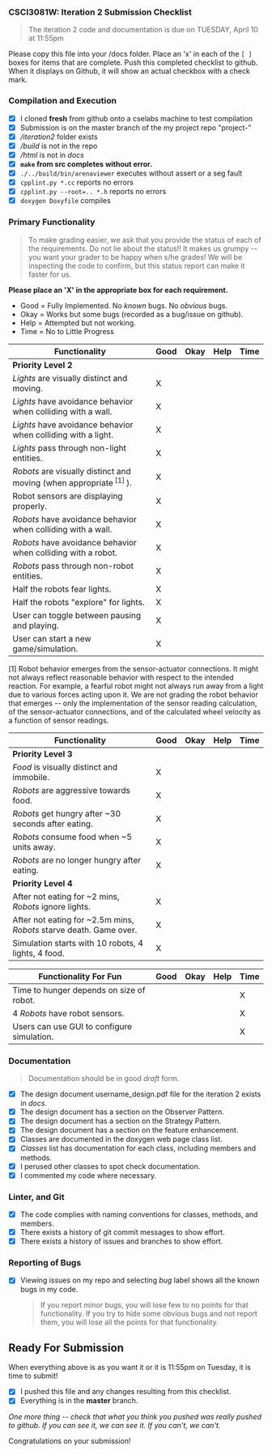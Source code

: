 ### CSCI3081W: Iteration 2 Submission Checklist

> The iteration 2 code and documentation is due on TUESDAY, April 10 at 11:55pm

Please copy this file into your /docs folder. Place an 'x' in each of the `[ ]` boxes for items that are complete. Push this completed checklist to github. When it displays on Github, it will show an actual checkbox with a check mark.

### Compilation and Execution

- [x] I cloned **fresh** from github onto a cselabs machine to test compilation
- [x] Submission is on the master branch of the my project repo "project-<username>"
- [x] _/iteration2_ folder exists
- [x] _/build_ is not in the repo
- [x] _/html_ is not in _docs_
- [x] **__`make` from src completes without error.__**
- [x] `./../build/bin/arenaviewer` executes without assert or a seg fault
- [x] `cpplint.py *.cc` reports no errors
- [x] `cpplint.py --root=.. *.h` reports no errors
- [x] `doxygen Doxyfile` compiles

### Primary Functionality

> To make grading easier, we ask that you provide the status of each of the requirements. Do not lie about the status!! It makes us grumpy -- you want your grader to be happy when s/he grades! We will be inspecting the code to confirm,
but this status report can make it faster for us.

**__Please place an 'X' in the appropriate box for each requirement.__**
- Good = Fully Implemented. No _known_ bugs. No _obvious_ bugs.
- Okay = Works but some bugs (recorded as a bug/issue on github).
- Help = Attempted but not working.
- Time = No to Little Progress

| Functionality | Good | Okay | Help | Time |
| -------- | -------- | -------- | -------- | --------- |
| **__Priority Level 2__** |
| _Lights_ are visually distinct and moving. | X |  |  |  |
| _Lights_ have avoidance behavior when colliding with a wall. | X |  |  |  |
| _Lights_ have avoidance behavior when colliding with a light. | X |  |  |  |
| _Lights_ pass through non-light entities. | X |  |  |  |
| _Robots_ are visually distinct and moving (when appropriate<sup> [1] </sup>). | X |  |  |  |
| Robot sensors are displaying properly. | X |  |  |  |
| _Robots_ have avoidance behavior when colliding with a wall. | X |  |  |  |
| _Robots_ have avoidance behavior when colliding with a robot. | X |  |  |  |
| _Robots_ pass through non-robot entities. | X |  |  |  |
| Half the robots fear lights. | X |  |  |  |
| Half the robots "explore" for lights. | X |  |  |  |
| User can toggle between pausing and playing. | X |  |  |   |
| User can start a new game/simulation. | X |  |  |   |

[1] Robot behavior emerges from the sensor-actuator connections. It might not always reflect reasonable behavior with respect to the intended reaction. For example, a fearful robot might not always run away from a light due to various forces acting upon it. We are not grading the robot behavior that emerges -- only the implementation of the sensor reading calculation, of the sensor-actuator connections, and of the calculated wheel velocity as a function of sensor readings.


| Functionality | Good | Okay | Help | Time |
| -------- | -------- | -------- | -------- | --------- |
| **__Priority Level 3__** |
| _Food_ is visually distinct and immobile. | X |  |  |   |
| _Robots_ are aggressive towards food. | X |  |  |   |
| _Robots_ get hungry after ~30 seconds after eating. | X |  |  |   |
| _Robots_ consume food when ~5 units away. | X |  |  |   |
| _Robots_ are no longer hungry after eating. | X |  |  |  |
| **__Priority Level 4__** |
| After not eating for ~2 mins, _Robots_ ignore lights. | X |  |  |   |
| After not eating for ~2.5m mins, _Robots_ starve death. Game over. | X |  |  |   |
| Simulation starts with 10 robots, 4 lights, 4 food. | X |  |  |  |

| Functionality  **__For Fun__**  | Good | Okay | Help | Time |
| -------- | -------- | -------- | -------- | --------- |
| Time to hunger depends on size of robot. |  |  |  | X |
| 4 _Robots_ have robot sensors. |  |  |  | X |
| Users can use GUI to configure simulation. |  |  |  | X |

### Documentation
> Documentation should be in good _draft_ form.

- [x] The design document username\_design.pdf file for the iteration 2 exists in _docs_.
- [x] The design document has a section on the Observer Pattern.
- [x] The design document has a section on the Strategy Pattern.
- [x] The design document has a section on the feature enhancement.
- [x] Classes are documented in the doxygen web page class list.
- [x] _Classes_ list has documentation for each class, including members and methods.
- [x] I perused other classes to spot check documentation.
- [x] I commented my code where necessary.

### Linter, and Git
- [x] The code complies with naming conventions for classes, methods, and members.
- [x] There exists a history of git commit messages to show effort.
- [x] There exists a history of issues and branches to show effort.

### Reporting of Bugs
- [x] Viewing issues on my repo and selecting _bug_ label shows all the known bugs in my code.
  > If you report _minor_ bugs, you will lose few to no points for that functionality.
  > If you try to hide some obvious bugs and not report them, you will lose all the points for that functionality.

## Ready For Submission

When everything above is as you want it or it is 11:55pm on Tuesday, it is time to submit!

- [x] I pushed this file and any changes resulting from this checklist.
- [x] Everything is in the **__master__** branch.

_One more thing -- check that what you think you pushed was really pushed to github. If you can see it, we can see it. If you can't, we can't._

Congratulations on your submission!
